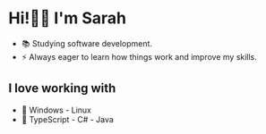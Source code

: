# Hi!👋🏼 I'm Sarah
- 📚 Studying software development.
- ⚡ Always eager to learn how things work and improve my skills.
## I love working with
- 💖 Windows - Linux 
- 💖 TypeScript - C# - Java

